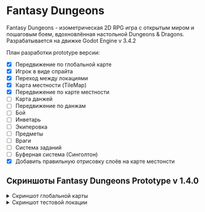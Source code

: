 # Fantasy Dungeons
Fantasy Dungeons - изометрическая 2D RPG игра с открытым миром и пошаговым боем, вдохновлённая настольной Dungeons & Dragons. Разрабатывается на движке Godot Engine v 3.4.2

План разработки prototype версии:
- [X] Передвижение по глобальной карте
- [X] Игрок в виде спрайта
- [X] Переход между локациями
- [X] Карта местности (TileMap)
- [X] Передвижение по карте местности
- [ ] Карта данжей
- [ ] Передвижение по данжам
- [ ] Бой
- [ ] Инветарь
- [ ] Экиперовка
- [ ] Предметы
- [ ] Враги
- [ ] Система заданий
- [ ] Буферная система (Синголтон)
- [X] Добавить правильную отрисовку слоёв на карте местонсти

## Скриншоты Fantasy Dungeons Prototype v 1.4.0
<details>
  <summary>Скриншот глобальной карты</summary>
  
  ![Скриншот глобальной карты](https://github.com/xWolframx/FantasyDungeons/raw/main/Screenshot/GlobalMapWIP.PNG)
  
</details>
<details>
  <summary>Скриншот тестовой локации</summary>
  
  ![Скриншот тестовой карты локации](https://github.com/xWolframx/FantasyDungeons/raw/main/Screenshot/LocationMapWIP.png)
  
</details>
